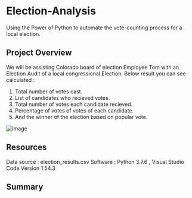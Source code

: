 # Election-Analysis
Using the Power of Python to automate the vote-counting process for a local election.

## Project Overview
We will be assisting Colorado board of election Employee Tom with an Election Audit of a local congressional Election.
Below result you can see calculated :
1. Total number of votes cast.
2. List of candidates who recieved votes.
3. Total number of votes each candidate recieved.
4. Percentage of votes of votes of each candidate.
5. And the winner of the election based on popular vote.

![image](https://user-images.githubusercontent.com/78935551/111551712-31a91080-8757-11eb-975d-536b0a2aa5cd.png)

## Resources 
Data source : election_results.csv
Software : Python 3.7.6 , Visual Studio Code Version 1.54.3

## Summary 


